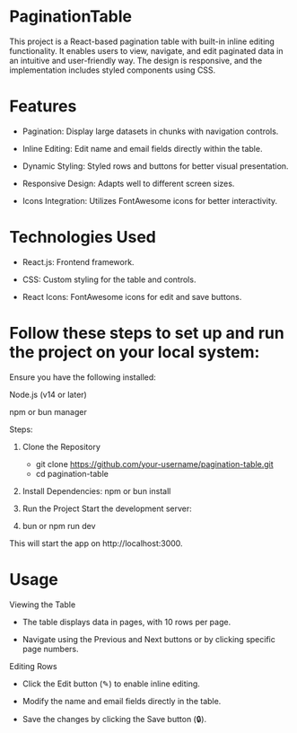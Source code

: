 # PaginationTable

This project is a React-based pagination table with built-in inline editing functionality. It enables users to view, navigate, and edit paginated data in an intuitive and user-friendly way. The design is responsive, and the implementation includes styled components using CSS.

# Features

  * Pagination: Display large datasets in chunks with navigation controls.
  
  * Inline Editing: Edit name and email fields directly within the table.
  
  * Dynamic Styling: Styled rows and buttons for better visual presentation.
  
  * Responsive Design: Adapts well to different screen sizes.
  
  * Icons Integration: Utilizes FontAwesome icons for better interactivity.

# Technologies Used
  
  * React.js: Frontend framework.
  
  * CSS: Custom styling for the table and controls.
  
  * React Icons: FontAwesome icons for edit and save buttons.

  

# Follow these steps to set up and run the project on your local system:

Ensure you have the following installed:

Node.js (v14 or later)

npm or bun manager

Steps:
  1. Clone the Repository
      * git clone https://github.com/your-username/pagination-table.git
      * cd pagination-table

  2. Install Dependencies:
      npm or bun install

  3. Run the Project
      Start the development server:
  4. bun or npm run dev

This will start the app on http://localhost:3000.

# Usage
Viewing the Table

* The table displays data in pages, with 10 rows per page.

* Navigate using the Previous and Next buttons or by clicking specific page numbers.
  

Editing Rows

* Click the Edit button (✎) to enable inline editing.

* Modify the name and email fields directly in the table.

* Save the changes by clicking the Save button (🔒).

